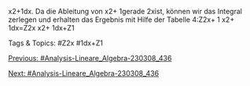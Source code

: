 x2+1dx.
Da die Ableitung von x2+ 1gerade 2xist, können wir das Integral zerlegen und erhalten das Ergebnis
mit Hilfe der Tabelle 4:Z2x+ 1
x2+ 1dx=Z2x
x2+ 1dx+Z1

   Tags & Topics:
   #Z2x
   #1dx+Z1

[Previous: #Analysis-Lineare_Algebra-230308_436](Analysis-Lineare_Algebra-230308_436.md)

[Next: #Analysis-Lineare_Algebra-230308_436](Analysis-Lineare_Algebra-230308_436.md)